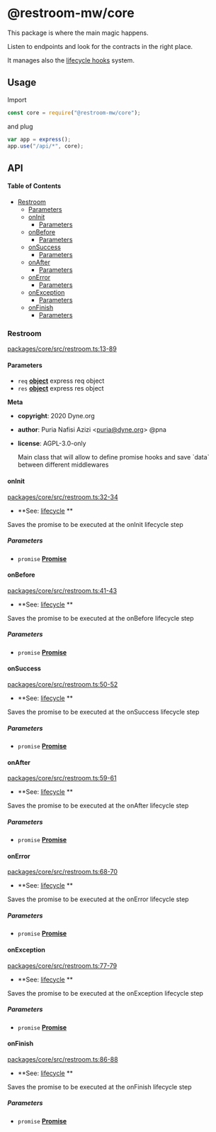 # @restroom-mw/core

This package is where the main magic happens.

Listen to endpoints and look for the contracts in the right place.

It manages also the [lifecycle hooks](/architecture?id=lifecycle-hooks) system.

## Usage

Import

```js
const core = require("@restroom-mw/core");
```

and plug

```js
var app = express();
app.use("/api/*", core);
```

## API

<!-- Generated by documentation.js. Update this documentation by updating the source code. -->

#### Table of Contents

-   [Restroom](#restroom)
    -   [Parameters](#parameters)
    -   [onInit](#oninit)
        -   [Parameters](#parameters-1)
    -   [onBefore](#onbefore)
        -   [Parameters](#parameters-2)
    -   [onSuccess](#onsuccess)
        -   [Parameters](#parameters-3)
    -   [onAfter](#onafter)
        -   [Parameters](#parameters-4)
    -   [onError](#onerror)
        -   [Parameters](#parameters-5)
    -   [onException](#onexception)
        -   [Parameters](#parameters-6)
    -   [onFinish](#onfinish)
        -   [Parameters](#parameters-7)

### Restroom

[packages/core/src/restroom.ts:13-89](https://github.com/dyne/restroom-mw/blob/2e3f421e07a9f2ddfccc1f09ea805c61e290065e/packages/core/src/restroom.ts#L13-L89 "Source code on GitHub")

#### Parameters

-   `req` **[object](https://developer.mozilla.org/docs/Web/JavaScript/Reference/Global_Objects/Object)** express req object
-   `res` **[object](https://developer.mozilla.org/docs/Web/JavaScript/Reference/Global_Objects/Object)** express res object

**Meta**

-   **copyright**: 2020 Dyne.org

-   **author**: Puria Nafisi Azizi &lt;puria@dyne.org> @pna
-   **license**: AGPL-3.0-only

    Main class that will allow to define promise hooks and
    save \`data\` between different middlewares

#### onInit

[packages/core/src/restroom.ts:32-34](https://github.com/dyne/restroom-mw/blob/2e3f421e07a9f2ddfccc1f09ea805c61e290065e/packages/core/src/restroom.ts#L32-L34 "Source code on GitHub")

-   **See: [lifecycle](/architecture?id=lifecycle-hooks)
    **

Saves the promise to be executed at the onInit lifecycle step

##### Parameters

-   `promise` **[Promise](https://developer.mozilla.org/docs/Web/JavaScript/Reference/Global_Objects/Promise)** 

#### onBefore

[packages/core/src/restroom.ts:41-43](https://github.com/dyne/restroom-mw/blob/2e3f421e07a9f2ddfccc1f09ea805c61e290065e/packages/core/src/restroom.ts#L41-L43 "Source code on GitHub")

-   **See: [lifecycle](/architecture?id=lifecycle-hooks)
    **

Saves the promise to be executed at the onBefore lifecycle step

##### Parameters

-   `promise` **[Promise](https://developer.mozilla.org/docs/Web/JavaScript/Reference/Global_Objects/Promise)** 

#### onSuccess

[packages/core/src/restroom.ts:50-52](https://github.com/dyne/restroom-mw/blob/2e3f421e07a9f2ddfccc1f09ea805c61e290065e/packages/core/src/restroom.ts#L50-L52 "Source code on GitHub")

-   **See: [lifecycle](/architecture?id=lifecycle-hooks)
    **

Saves the promise to be executed at the onSuccess lifecycle step

##### Parameters

-   `promise` **[Promise](https://developer.mozilla.org/docs/Web/JavaScript/Reference/Global_Objects/Promise)** 

#### onAfter

[packages/core/src/restroom.ts:59-61](https://github.com/dyne/restroom-mw/blob/2e3f421e07a9f2ddfccc1f09ea805c61e290065e/packages/core/src/restroom.ts#L59-L61 "Source code on GitHub")

-   **See: [lifecycle](/architecture?id=lifecycle-hooks)
    **

Saves the promise to be executed at the onAfter lifecycle step

##### Parameters

-   `promise` **[Promise](https://developer.mozilla.org/docs/Web/JavaScript/Reference/Global_Objects/Promise)** 

#### onError

[packages/core/src/restroom.ts:68-70](https://github.com/dyne/restroom-mw/blob/2e3f421e07a9f2ddfccc1f09ea805c61e290065e/packages/core/src/restroom.ts#L68-L70 "Source code on GitHub")

-   **See: [lifecycle](/architecture?id=lifecycle-hooks)
    **

Saves the promise to be executed at the onError lifecycle step

##### Parameters

-   `promise` **[Promise](https://developer.mozilla.org/docs/Web/JavaScript/Reference/Global_Objects/Promise)** 

#### onException

[packages/core/src/restroom.ts:77-79](https://github.com/dyne/restroom-mw/blob/2e3f421e07a9f2ddfccc1f09ea805c61e290065e/packages/core/src/restroom.ts#L77-L79 "Source code on GitHub")

-   **See: [lifecycle](/architecture?id=lifecycle-hooks)
    **

Saves the promise to be executed at the onException lifecycle step

##### Parameters

-   `promise` **[Promise](https://developer.mozilla.org/docs/Web/JavaScript/Reference/Global_Objects/Promise)** 

#### onFinish

[packages/core/src/restroom.ts:86-88](https://github.com/dyne/restroom-mw/blob/2e3f421e07a9f2ddfccc1f09ea805c61e290065e/packages/core/src/restroom.ts#L86-L88 "Source code on GitHub")

-   **See: [lifecycle](/architecture?id=lifecycle-hooks)
    **

Saves the promise to be executed at the onFinish lifecycle step

##### Parameters

-   `promise` **[Promise](https://developer.mozilla.org/docs/Web/JavaScript/Reference/Global_Objects/Promise)** 
